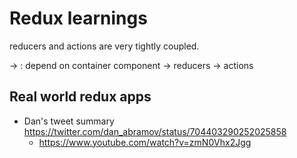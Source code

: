 # Redux learnings

reducers and actions are very tightly coupled.

-> : depend on
container component -> reducers -> actions

## Real world redux apps
- Dan's tweet summary https://twitter.com/dan_abramov/status/704403290252025858
  - https://www.youtube.com/watch?v=zmN0Vhx2Jgg
